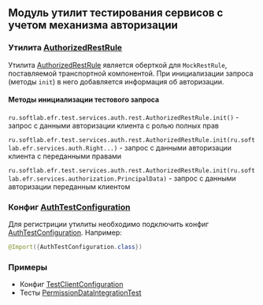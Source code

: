 ## Модуль утилит тестирования сервисов с учетом механизма авторизации

### Утилита [AuthorizedRestRule]
Утилита [AuthorizedRestRule] является оберткой для `MockRestRule`, поставляемой транспортной компонентой.
При инициализации запроса (методы `init`) в него добавляется информация об авторизации.

#### Методы инициализации тестового запроса
`ru.softlab.efr.test.services.auth.rest.AuthorizedRestRule.init()` - запрос с данными авторизации клиента с ролью полных прав

`ru.softlab.efr.test.services.auth.rest.AuthorizedRestRule.init(ru.softlab.efr.services.auth.Right...)` - запрос с данными авторизации клиента с переданными правами

`ru.softlab.efr.test.services.auth.rest.AuthorizedRestRule.init(ru.softlab.efr.services.authorization.PrincipalData)` - запрос с данными авторизации переданным клиентом


### Конфиг [AuthTestConfiguration]
Для регистриции утилиты необходимо подключить конфиг [AuthTestConfiguration]. 
Например:
```java
@Import({AuthTestConfiguration.class})
```

### Примеры
- Конфиг [TestClientConfiguration]
- Тесты [PermissionDataIntegrationTest]


[AuthTestConfiguration]: /auth-service-test/src/main/java/ru/softlab/efr/test/services/auth/rest/config/AuthTestConfiguration.java
[AuthorizedRestRule]: /auth-service-test/src/main/java/ru/softlab/efr/test/services/auth/rest/AuthorizedRestRule.java
[TestClientConfiguration]: /test-apps/some-service/src/main/java/ru/softlab/efr/services/test/testapp/someservice/config/TestClientConfiguration.java
[PermissionDataIntegrationTest]: /test-apps/some-service/src/main/java/ru/softlab/efr/services/test/testapp/someservice/PermissionDataIntegrationTest.java
